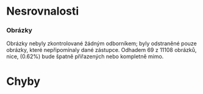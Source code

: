 # Nesrovnalosti

### Obrázky
Obrázky nebyly zkontrolované žádným odborníkem; byly odstraněné pouze obrázky, které nepřipomínaly dané zástupce.
Odhadem 69 z 11108 obrázků, nice, (0.62%) bude špatně přiřazených nebo kompletně mimo. 

# Chyby
